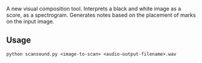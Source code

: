 A new visual composition tool.
Interprets a black and white image as a score, as a spectrogram. Generates notes based on the placement of marks on the input image.

## Usage

 `python scansound.py <image-to-scan> <audio-output-filename>.wav`
 
 
